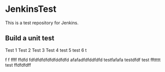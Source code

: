 # JenkinsTest
This is a test repository for Jenkins. 

## Build a unit test
Test 1
Test 2
Test 3
Test 4
test 5
test 6
t

f
f
ffff
ffdfd
fdfdfdfdfdfdfddfdfd
afafadfdfddfdfd
testfafafa
testdfdf
test
ffttttt
test
ffdfdfdff
